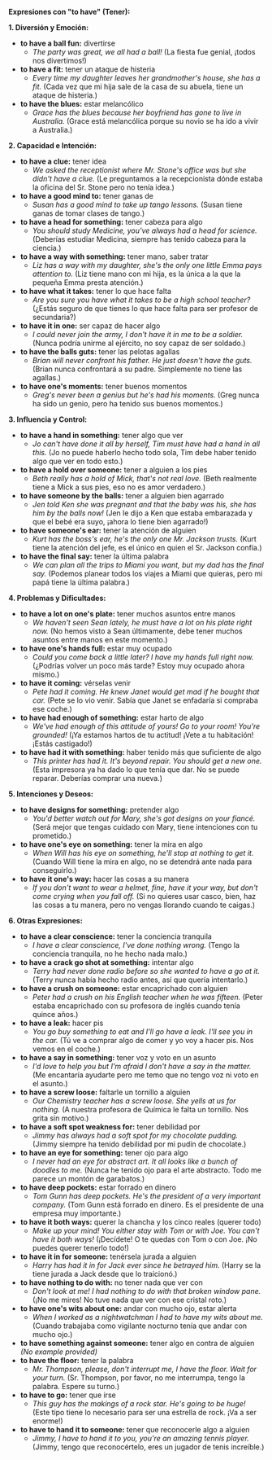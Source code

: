 

**Expresiones con "to have" (Tener):**

**1. Diversión y Emoción:**

*   **to have a ball   fun:** divertirse
    *   *The party was great, we all had a ball!* (La fiesta fue genial, ¡todos nos divertimos!)
*   **to have a fit:** tener un ataque de histeria
    *   *Every time my daughter leaves her grandmother's house, she has a fit.* (Cada vez que mi hija sale de la casa de su abuela, tiene un ataque de histeria.)
*   **to have the blues:** estar melancólico
    *   *Grace has the blues because her boyfriend has gone to live in Australia.* (Grace está melancólica porque su novio se ha ido a vivir a Australia.)

**2. Capacidad e Intención:**

*   **to have a clue:** tener idea
    *   *We asked the receptionist where Mr. Stone's office was but she didn't have a clue.* (Le preguntamos a la recepcionista dónde estaba la oficina del Sr. Stone pero no tenía idea.)
*   **to have a good mind to:** tener ganas de
    *   *Susan has a good mind to take up tango lessons.* (Susan tiene ganas de tomar clases de tango.)
*   **to have a head for something:** tener cabeza para algo
    *   *You should study Medicine, you've always had a head for science.* (Deberías estudiar Medicina, siempre has tenido cabeza para la ciencia.)
*   **to have a way with something:** tener mano, saber tratar
    *   *Liz has a way with my daughter, she's the only one little Emma pays attention to.* (Liz tiene mano con mi hija, es la única a la que la pequeña Emma presta atención.)
*   **to have what it takes:** tener lo que hace falta
    *   *Are you sure you have what it takes to be a high school teacher?* (¿Estás seguro de que tienes lo que hace falta para ser profesor de secundaria?)
*   **to have it in one:** ser capaz de hacer algo
    *   *I could never join the army, I don't have it in me to be a soldier.* (Nunca podría unirme al ejército, no soy capaz de ser soldado.)
*   **to have the balls guts:** tener las pelotas agallas
    *   *Brian will never confront his father. He just doesn't have the guts.* (Brian nunca confrontará a su padre. Simplemente no tiene las agallas.)
*   **to have one's moments:** tener buenos momentos
    *   *Greg's never been a genius but he's had his moments.* (Greg nunca ha sido un genio, pero ha tenido sus buenos momentos.)

**3. Influencia y Control:**

*   **to have a hand in something:** tener algo que ver
    *   *Jo can't have done it all by herself, Tim must have had a hand in all this.* (Jo no puede haberlo hecho todo sola, Tim debe haber tenido algo que ver en todo esto.)
*   **to have a hold over someone:** tener a alguien a los pies
    *   *Beth really has a hold of Mick, that's not real love.* (Beth realmente tiene a Mick a sus pies, eso no es amor verdadero.)
*   **to have someone by the balls:** tener a alguien bien agarrado
    *   *Jen told Ken she was pregnant and that the baby was his, she has him by the balls now!* (Jen le dijo a Ken que estaba embarazada y que el bebé era suyo, ¡ahora lo tiene bien agarrado!)
*   **to have someone's ear:** tener la atención de alguien
    *   *Kurt has the boss's ear, he's the only one Mr. Jackson trusts.* (Kurt tiene la atención del jefe, es el único en quien el Sr. Jackson confía.)
*   **to have the final say:** tener la última palabra
    *   *We can plan all the trips to Miami you want, but my dad has the final say.* (Podemos planear todos los viajes a Miami que quieras, pero mi papá tiene la última palabra.)

**4. Problemas y Dificultades:**

*   **to have a lot on one's plate:** tener muchos asuntos entre manos
    *   *We haven't seen Sean lately, he must have a lot on his plate right now.* (No hemos visto a Sean últimamente, debe tener muchos asuntos entre manos en este momento.)
*   **to have one's hands full:** estar muy ocupado
    *   *Could you come back a little later? I have my hands full right now.* (¿Podrías volver un poco más tarde? Estoy muy ocupado ahora mismo.)
*   **to have it coming:** vérselas venir
    *   *Pete had it coming. He knew Janet would get mad if he bought that car.* (Pete se lo vio venir. Sabía que Janet se enfadaría si compraba ese coche.)
*   **to have had enough of something:** estar harto de algo
    *   *We've had enough of this attitude of yours! Go to your room! You're grounded!* (¡Ya estamos hartos de tu actitud! ¡Vete a tu habitación! ¡Estás castigado!)
*   **to have had it with something:** haber tenido más que suficiente de algo
    *   *This printer has had it. It's beyond repair. You should get a new one.* (Esta impresora ya ha dado lo que tenía que dar. No se puede reparar. Deberías comprar una nueva.)

**5. Intenciones y Deseos:**

*   **to have designs for something:** pretender algo
    *   *You'd better watch out for Mary, she's got designs on your fiancé.* (Será mejor que tengas cuidado con Mary, tiene intenciones con tu prometido.)
*   **to have one's eye on something:** tener la mira en algo
    *   *When Will has his eye on something, he'll stop at nothing to get it.* (Cuando Will tiene la mira en algo, no se detendrá ante nada para conseguirlo.)
*   **to have it one's way:** hacer las cosas a su manera
    *   *If you don't want to wear a helmet, fine, have it your way, but don't come crying when you fall off.* (Si no quieres usar casco, bien, haz las cosas a tu manera, pero no vengas llorando cuando te caigas.)

**6. Otras Expresiones:**

*   **to have a clear conscience:** tener la conciencia tranquila
    *   *I have a clear conscience, I've done nothing wrong.* (Tengo la conciencia tranquila, no he hecho nada malo.)
*   **to have a crack go shot at something:** intentar algo
    *   *Terry had never done radio before so she wanted to have a go at it.* (Terry nunca había hecho radio antes, así que quería intentarlo.)
*   **to have a crush on someone:** estar encaprichado con alguien
    *   *Peter had a crush on his English teacher when he was fifteen.* (Peter estaba encaprichado con su profesora de inglés cuando tenía quince años.)
*   **to have a leak:** hacer pis
    *   *You go buy something to eat and I'll go have a leak. I'll see you in the car.* (Tú ve a comprar algo de comer y yo voy a hacer pis. Nos vemos en el coche.)
*   **to have a say in something:** tener voz y voto en un asunto
    *   *I'd love to help you but I'm afraid I don't have a say in the matter.* (Me encantaría ayudarte pero me temo que no tengo voz ni voto en el asunto.)
*   **to have a screw loose:** faltarle un tornillo a alguien
    *   *Our Chemistry teacher has a screw loose. She yells at us for nothing.* (A nuestra profesora de Química le falta un tornillo. Nos grita sin motivo.)
*   **to have a soft spot weakness for:** tener debilidad por
    *   *Jimmy has always had a soft spot for my chocolate pudding.* (Jimmy siempre ha tenido debilidad por mi pudín de chocolate.)
*   **to have an eye for something:** tener ojo para algo
    *   *I never had an eye for abstract art. It all looks like a bunch of doodles to me.* (Nunca he tenido ojo para el arte abstracto. Todo me parece un montón de garabatos.)
*   **to have deep pockets:** estar forrado en dinero
    *   *Tom Gunn has deep pockets. He's the president of a very important company.* (Tom Gunn está forrado en dinero. Es el presidente de una empresa muy importante.)
*   **to have it both ways:** querer la chancha y los cinco reales (querer todo)
    *   *Make up your mind! You either stay with Tom or with Joe. You can't have it both ways!* (¡Decídete! O te quedas con Tom o con Joe. ¡No puedes querer tenerlo todo!)
*   **to have it in for someone:** tenérsela jurada a alguien
    *   *Harry has had it in for Jack ever since he betrayed him.* (Harry se la tiene jurada a Jack desde que lo traicionó.)
*   **to have nothing to do with:** no tener nada que ver con
    *   *Don't look at me! I had nothing to do with that broken window pane.* (¡No me mires! No tuve nada que ver con ese cristal roto.)
*   **to have one's wits about one:** andar con mucho ojo, estar alerta
    *   *When I worked as a nightwatchman I had to have my wits about me.* (Cuando trabajaba como vigilante nocturno tenía que andar con mucho ojo.)
*   **to have something against someone:** tener algo en contra de alguien
     *(No example provided)*
*   **to have the floor:** tener la palabra
    *   *Mr. Thompson, please, don't interrupt me, I have the floor. Wait for your turn.* (Sr. Thompson, por favor, no me interrumpa, tengo la palabra. Espere su turno.)
*   **to have to go:** tener que irse
    *   *This guy has the makings of a rock star. He's going to be huge!* (Este tipo tiene lo necesario para ser una estrella de rock. ¡Va a ser enorme!)
*   **to have to hand it to someone:** tener que reconocerle algo a alguien
    *   *Jimmy, I have to hand it to you, you're an amazing tennis player.* (Jimmy, tengo que reconocértelo, eres un jugador de tenis increíble.)
